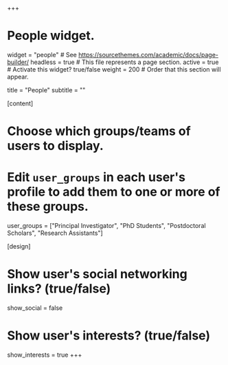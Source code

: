 +++
# People widget.
widget = "people"  # See https://sourcethemes.com/academic/docs/page-builder/
headless = true  # This file represents a page section.
active = true  # Activate this widget? true/false
weight = 200  # Order that this section will appear.

title = "People"
subtitle = ""

[content]
  # Choose which groups/teams of users to display.
  #   Edit `user_groups` in each user's profile to add them to one or more of these groups.
  user_groups = ["Principal Investigator", "PhD Students", "Postdoctoral Scholars", "Research Assistants"]

[design]
  # Show user's social networking links? (true/false)
  show_social = false

  # Show user's interests? (true/false)
  show_interests = true
+++
